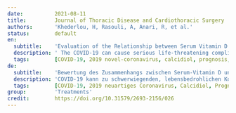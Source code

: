 ```yaml
---
date:          2021-08-11
title:         Journal of Thoracic Disease and Cardiothoracic Surgery
authors:       'Khederlou, H, Rasouli, A, Anari, R, et al.'
status:        default
en:
  subtitle:    'Evaluation of the Relationship between Serum Vitamin D and Morbidity and Mortality in Patients with COVID-19'
  description: ' The COVID-19 can cause serious life-threatening complications. Vitamin D deficiency has been proposed to mediate the disease by some studies, however, there is a lack of sufficient data. In this descriptive-analytical study, 72 Iranian adult patients with COVID-19 were examined. At the beginning of hospitalization, serum levels of vitamin D were checked and patients were divided into four groups as vitamin D above normal, normal, insufficient, or deficient. The prognosis of patients has been evaluated based on serum levels of vitamin D and other underlying factors. Only 30% of patients had normal vitamin D concentrations. Vitamin D status was associated with COVID-19 complications, but not with underlying diseases. In the multivariable logistic regression, COVID-19 prognosis was associated with being male, length of stay in an intensive care unit (ICU), need for intubation, acute respiratory disease syndrome(ARDS), and myocarditis. The serum vitamin D correlated with COVID-19 complications including ARDS, QT length, the requirement to ICU, and intubation. This study showed a mediating role for vitamin D in COVID-19 complications and identified the frequent complications in these patients and contributing variables exaggerating prognosis for health authorities to properly manage COVID-19 in hospitals. Further relevant examinations are highly encouraged.'
  tags:        [COVID-19, 2019 novel-coronavirus, calcidiol, prognosis, sars-cov, vitamin D, coronaviridae, Brazil, WHO, acute respiratory disease syndrome, thrombomodulin]
de:
  subtitle:    'Bewertung des Zusammenhangs zwischen Serum-Vitamin D und Morbidität und Mortalität bei Patienten mit COVID-19'
  description: 'COVID-19 kann zu schwerwiegenden, lebensbedrohlichen Komplikationen führen. In einigen Studien wurde ein Vitamin-D-Mangel als Vermittler der Krankheit vermutet, es fehlen jedoch ausreichende Daten. In dieser deskriptiv-analytischen Studie wurden 72 erwachsene iranische Patienten mit COVID-19 untersucht. Zu Beginn des Krankenhausaufenthalts wurden die Serumspiegel von Vitamin D überprüft, und die Patienten wurden in vier Gruppen eingeteilt: Vitamin D übernormal, normal, unzureichend oder mangelhaft. Die Prognose der Patienten wurde anhand des Vitamin-D-Serumspiegels und anderer zugrunde liegender Faktoren bewertet. Nur 30 % der Patienten hatten normale Vitamin-D-Konzentrationen. Der Vitamin-D-Status wurde mit COVID-19-Komplikationen in Verbindung gebracht, nicht aber mit Grunderkrankungen. In der multivariablen logistischen Regression wurde die COVID-19-Prognose mit der Tatsache in Verbindung gebracht, dass der Patient männlich war, die Dauer des Aufenthalts auf der Intensivstation, die Notwendigkeit einer Intubation, das akute respiratorische Syndrom (ARDS) und die Myokarditis. Das Serumvitamin D korrelierte mit COVID-19-Komplikationen, einschließlich ARDS, QT-Länge, der Notwendigkeit einer Intensivstation und Intubation. Diese Studie zeigte eine vermittelnde Rolle von Vitamin D bei COVID-19-Komplikationen auf und identifizierte die häufigen Komplikationen bei diesen Patienten sowie die Variablen, die zur Übertreibung der Prognose beitragen, damit die Gesundheitsbehörden COVID-19 in Krankenhäusern richtig behandeln können. Weitere einschlägige Untersuchungen werden dringend empfohlen.' 
  tags:        [COVID-19, 2019 neuartiges Coronavirus, Calcidiol, Prognose, Sars-Cov, Vitamin D, Coronaviridae, Brasilien, WHO, akutes respiratorisches Krankheitssyndrom, Thrombomodulin]
group:         'Treatments'
credit:        https://doi.org/10.31579/2693-2156/026
---
```

